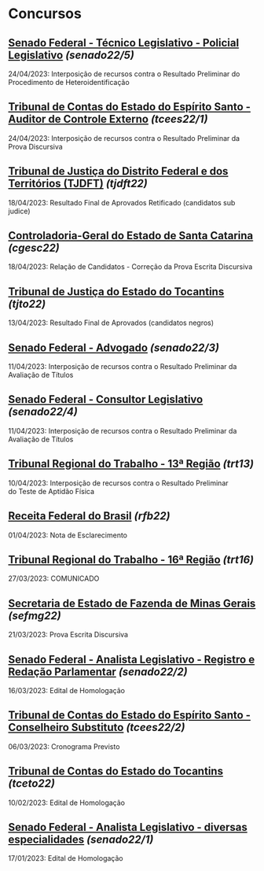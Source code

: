 # Concursos

## [Senado Federal - Técnico Legislativo - Policial Legislativo](./senado22-5/) *(senado22/5)*
24/04/2023: Interposição de recursos contra o Resultado Preliminar do Procedimento de Heteroidentificação

## [Tribunal de Contas do Estado do Espírito Santo - Auditor de Controle Externo](./tcees22-1/) *(tcees22/1)*
24/04/2023: Interposição de recursos contra o Resultado Preliminar da Prova Discursiva

## [Tribunal de Justiça do Distrito Federal e dos Territórios (TJDFT)](./tjdft22/) *(tjdft22)*
18/04/2023: Resultado Final de Aprovados Retificado (candidatos sub judice)

## [Controladoria-Geral do Estado de Santa Catarina](./cgesc22/) *(cgesc22)*
18/04/2023: Relação de Candidatos - Correção da Prova Escrita Discursiva

## [Tribunal de Justiça do Estado do Tocantins](./tjto22/) *(tjto22)*
13/04/2023: Resultado Final de Aprovados (candidatos negros)

## [Senado Federal - Advogado](./senado22-3/) *(senado22/3)*
11/04/2023: Interposição de recursos contra o Resultado Preliminar da Avaliação de Títulos

## [Senado Federal - Consultor Legislativo](./senado22-4/) *(senado22/4)*
11/04/2023: Interposição de recursos contra o Resultado Preliminar da Avaliação de Títulos

## [Tribunal Regional do Trabalho - 13ª Região](./trt13/) *(trt13)*
10/04/2023: Interposição de recursos contra o Resultado Preliminar do Teste de Aptidão Física

## [Receita Federal do Brasil](./rfb22/) *(rfb22)*
01/04/2023: Nota de Esclarecimento

## [Tribunal Regional do Trabalho - 16ª Região](./trt16/) *(trt16)*
27/03/2023: COMUNICADO

## [Secretaria de Estado de Fazenda de Minas Gerais](./sefmg22/) *(sefmg22)*
21/03/2023: Prova Escrita Discursiva

## [Senado Federal - Analista Legislativo - Registro e Redação Parlamentar](./senado22-2/) *(senado22/2)*
16/03/2023: Edital de Homologação

## [Tribunal de Contas do Estado do Espírito Santo - Conselheiro Substituto](./tcees22-2/) *(tcees22/2)*
06/03/2023: Cronograma Previsto

## [Tribunal de Contas do Estado do Tocantins](./tceto22/) *(tceto22)*
10/02/2023: Edital de Homologação

## [Senado Federal - Analista Legislativo - diversas especialidades](./senado22-1/) *(senado22/1)*
17/01/2023: Edital de Homologação
